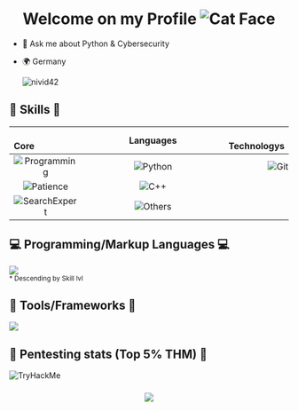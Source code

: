 <h1 align="center">Welcome on my Profile <img src="https://flyff-wiki.gpotato.com.br/images/5/58/Cat_face.gif" alt="Cat Face"> </h1> 

- 💬 Ask me about Python & Cybersecurity
- 🌍 Germany

  <p align="left"> <img src="https://komarev.com/ghpvc/?username=nivid42&label=Profile%20views&color=0e75b6&style=flat" alt="nivid42" /> </p>


## 💉 Skills 💉

&nbsp;&nbsp;&nbsp;&nbsp;&nbsp;&nbsp;&nbsp;&nbsp;&nbsp;&nbsp;&nbsp;&nbsp;&nbsp;&nbsp;&nbsp;&nbsp;&nbsp;&nbsp; **Core**&nbsp;&nbsp;&nbsp;&nbsp;&nbsp;&nbsp;&nbsp;&nbsp;&nbsp;&nbsp;&nbsp;&nbsp;&nbsp;&nbsp;&nbsp;&nbsp;&nbsp;&nbsp;| &nbsp;&nbsp;&nbsp;&nbsp;&nbsp;&nbsp;&nbsp;&nbsp;&nbsp;&nbsp;&nbsp;&nbsp;&nbsp;&nbsp;&nbsp;&nbsp;&nbsp;&nbsp;**Languages**&nbsp;&nbsp;&nbsp;&nbsp;&nbsp;&nbsp;&nbsp;&nbsp;&nbsp;&nbsp;&nbsp;&nbsp;&nbsp;&nbsp;&nbsp;&nbsp;&nbsp;&nbsp;| &nbsp;&nbsp;&nbsp;&nbsp;&nbsp;&nbsp;&nbsp;&nbsp;&nbsp;&nbsp;&nbsp;&nbsp;&nbsp;&nbsp;&nbsp;&nbsp;&nbsp;&nbsp; **Technologys**&nbsp;&nbsp;&nbsp;&nbsp;&nbsp;&nbsp;&nbsp;&nbsp;&nbsp;&nbsp;&nbsp;&nbsp;&nbsp;&nbsp;&nbsp;&nbsp;&nbsp;&nbsp;| **Misc**
:-----------------:|:------------------------------------:|:----------------:|:----------------:  
![Programming](https://img.shields.io/badge/Programming-OK-orange) | ![Python](https://img.shields.io/badge/Python-Expert-brightgreen) | ![Git](https://img.shields.io/badge/Git-Good-orange) | ![Speaking](https://img.shields.io/badge/Speaking-Expert-brightgreen)  
![Patience](https://img.shields.io/badge/Patience-Tireless-brightgreen) | ![C++](https://img.shields.io/badge/C++-Good-orange) | | ![CyberSec](https://img.shields.io/badge/Cyber_Security-Good-orange)  
![SearchExpert](https://img.shields.io/badge/Searching-Good-brightgreen) | ![Others](https://img.shields.io/badge/Others_mentioned-Ok-yellow) | | ![ReverseEngineering](https://img.shields.io/badge/Reverse_Engineering-Ok-yellow)  



<h2 align="left">💻 Programming/Markup Languages 💻</h2>
<p align="left">
  <a href="https://skillicons.dev">
    <img src="https://skillicons.dev/icons?i=py,cpp,cs,php,mysql,html,css,md" /> <br>
  </a>
  <small>* Descending by Skill lvl</small>
</p>

<h2 align="left">🧰 Tools/Frameworks 🧰</h2>

<p align="left">
  <a href="https://skillicons.dev">
    <img src="https://skillicons.dev/icons?i=github,git" />
  </a>
</p>

<h2>💉 Pentesting stats (Top 5% THM) 💉</h2>
 <img src="https://tryhackme-badges.s3.amazonaws.com/0x10100111001.png" alt="TryHackMe">


<h3 align="center">
    <img src="https://readme-typing-svg.herokuapp.com/?font=Righteous&size=25&center=true&vCenter=true&width=500&height=70&duration=4000&lines=Thanks+for+visiting!+✌️;">
</h3>

